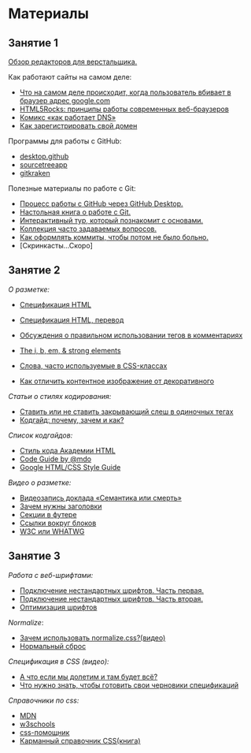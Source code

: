 # Материалы #

## Занятие 1 ##

[Обзор редакторов для верстальщика.](https://drive.google.com/open?id=1GknqsuUZZUhHrKTSwxuACkWM7uOqGPiP)


Как работают сайты на самом деле:
* [Что на самом деле происходит, когда пользователь вбивает в браузер адрес google.com](https://habrahabr.ru/company/htmlacademy/blog/254825/)
* [HTML5Rocks: принципы работы современных веб-браузеров](https://www.html5rocks.com/ru/tutorials/internals/howbrowserswork/)
* [Комикс «как работает DNS»](https://howdns.works/ep1/)
* [Как зарегистрировать свой домен](https://htmlacademy.ru/blog/48-how-to-register-domain)


Программы для работы с GitHub:
* [desktop.github](https://desktop.github.com/)
* [sourcetreeapp](https://www.sourcetreeapp.com/)
* [gitkraken](https://www.gitkraken.com/)

Полезные материалы по работе с Git:
* [Процесс работы с GitHub через GitHub Desktop.](https://drive.google.com/open?id=1OpNdcbX66JOSMaKPy3YZ6SpGoi-UMfhKdgWz2_9dkUA)
* [Настольная книга о работе с Git.](https://git-scm.com/book/ru/v2)
* [Интерактивный тур, который познакомит с основами.](https://githowto.com/ru)
* [Коллекция часто задаваемых вопросов.](http://firstaidgit.ru/#/)
* [Как оформлять коммиты, чтобы потом не было больно.](https://habrahabr.ru/company/Voximplant/blog/276695/)
* [Скринкасты...Скоро]

## Занятие 2 ##

_О разметке:_
* [Спецификация HTML](https://www.w3.org/TR/html/)
* [Спецификация HTML, перевод](http://spec.piraruco.com/html5/index.htm)
* [Обсуждения о правильном использовании тегов в комментариях](http://html5doctor.com/computer-says-no-to-html5-document-outline/)
* [The i, b, em, &amp; strong elements](http://html5doctor.com/i-b-em-strong-element/)

* [Слова, часто используемые в CSS-классах](https://github.com/yoksel/common-words)
* [Как отличить контентное изображение от декоративного](https://htmlacademy.ru/blog/153-content-or-decor-img)

_Статьи о стилях кодирования:_
* [Ставить или не ставить закрывающий слеш в одиночных тегах](http://www.colorglare.com/2014/02/03/to-close-or-not-to-close.html)
* [Кодгайд: почему, зачем и как?](https://htmlacademy.ru/blog/62-codeguide-why-what-and-how)

_Список кодгайдов:_
* [Стиль кода Академии HTML](http://codeguide.academy/html-css.html)
* [Code Guide by @mdo](http://codeguide.co/)
* [Google HTML/CSS Style Guide](https://google.github.io/styleguide/htmlcssguide.html)

_Видео о разметке:_
* [Видеозапись доклада «Семантика или смерть»](https://events.yandex.ru/lib/talks/1520/)
* [Зачем нужны заголовки](https://htmlacademy.ru/shorts/7)
* [Секции в футере](https://htmlacademy.ru/shorts/3)
* [Ссылки вокруг блоков](https://htmlacademy.ru/shorts/1)
* [W3C или WHATWG](https://htmlacademy.ru/shorts/11)


## Занятие 3 ##

_Работа с веб-шрифтами:_
* [Подключение нестандартных шрифтов. Часть первая.](https://fontstorage.com/blog/about-font-face-part-one/)
* [Подключение нестандартных шрифтов. Часть вторая.](https://fontstorage.com/blog/about-font-face-part-two/)
* [Оптимизация шрифтов](https://developers.google.com/web/fundamentals/performance/optimizing-content-efficiency/webfont-optimization?hl=ru)

_Normalize_:
* [Зачем использовать normalize.css?(видео)](https://htmlacademy.ru/blog/64-about-normalize-css)
* [Нормальный сброс](https://youtu.be/KGYmOlNteas)

_Спецификация в CSS (видео):_
* [А что если мы долетим и там будет всё?](https://youtu.be/DYyWpZ8XRho)
* [Что нужно знать, чтобы готовить свои черновики спецификаций](https://www.youtube.com/watch?v=Z9of2cj28hY)

_Справочники по css:_
* [MDN](https://developer.mozilla.org/ru/docs/Web/CSS/Reference#%D0%A1%D0%BF%D1%80%D0%B0%D0%B2%D0%BE%D1%87%D0%BD%D1%8B%D0%B9_%D1%83%D0%BA%D0%B0%D0%B7%D0%B0%D1%82%D0%B5%D0%BB%D1%8C)
* [w3schools](https://www.w3schools.com/cssref/default.asp)
* [css-помощник](https://lesson-web.ru/modules/css_helper)
* [Карманный справочник CSS(книга)](http://shop.oreilly.com/product/0636920015055.do)
